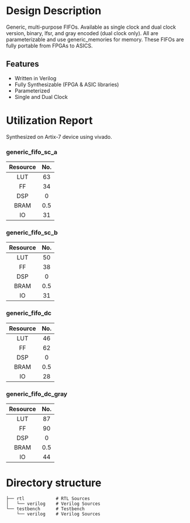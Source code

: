# Design Description

Generic, multi-purpose FIFOs. Available as single clock and dual clock version, binary, lfsr, and gray encoded (dual clock only). All are parameterizable and use generic_memories for memory. These FIFOs are fully portable from FPGAs to ASICS.

## Features

- Written in Verilog
- Fully Synthesizable (FPGA & ASIC libraries)
- Parameterized
- Single and Dual Clock

# Utilization Report
Synthesized on Artix-7 device using vivado.

### generic_fifo_sc_a

|Resource| No.|
|:---:|:---:|
|LUT|63|
|FF|34|
|DSP|0|
|BRAM|0.5|
|IO|31|

### generic_fifo_sc_b

|Resource| No.|
|:---:|:---:|
|LUT|50|
|FF|38|
|DSP|0|
|BRAM|0.5|
|IO|31|

### generic_fifo_dc

|Resource| No.|
|:---:|:---:|
|LUT|46|
|FF|62|
|DSP|0|
|BRAM|0.5|
|IO|28|

### generic_fifo_dc_gray

|Resource| No.|
|:---:|:---:|
|LUT|87|
|FF|90|
|DSP|0|
|BRAM|0.5|
|IO|44|

# Directory structure 

    ├── rtl            # RTL Sources
    │   └── verilog    # Verilog Sources
    └── testbench      # Testbench
        └── verilog    # Verilog Sources
